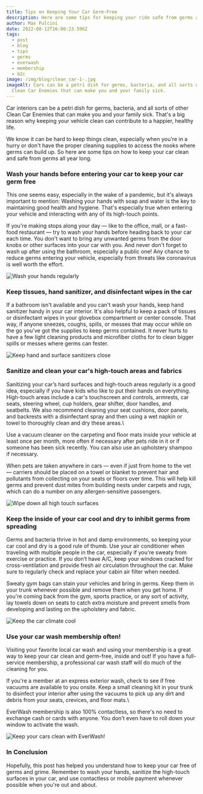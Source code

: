 ```yaml
---
title: Tips on Keeping Your Car Germ-Free
description: Here are some tips for keeping your ride safe from germs all year long.
author: Max Pulcini
date: 2022-08-12T16:00:23.596Z
tags:
  - post
  - blog
  - tips
  - germs
  - everwash
  - membership
  - b2c
image: /img/blog/clean_car-1-.jpg
imageAlt: Cars can be a petri dish for germs, bacteria, and all sorts of other
  Clean Car Enemies that can make you and your family sick.
---
```

Car interiors can be a petri dish for germs, bacteria, and all sorts of other Clean Car Enemies that can make you and your family sick. That's a big reason why keeping your vehicle clean can contribute to a happier, healthy life.

We know it can be hard to keep things clean, especially when you're in a hurry or don't have the proper cleaning supplies to access the nooks where germs can build up. So here are some tips on how to keep your car clean and safe from germs all year long.

### Wash your hands before entering your car to keep your car germ free

This one seems easy, especially in the wake of a pandemic, but it's always important to mention: Washing your hands with soap and water is the key to maintaining good health and hygiene. That's especially true when entering your vehicle and interacting with any of its high-touch points.

If you're making stops along your day — like to the office, mall, or a fast-food restaurant — try to wash your hands before heading back to your car each time. You don't want to bring any unwanted germs from the door knobs or other surfaces into your car with you. And never don't forget to wash up after using the bathroom, especially a public one! Any chance to reduce germs entering your vehicle, especially from threats like coronavirus is well worth the effort.

![Wash your hands regularly](/img/blog/wash_hands.jpg "Wash your hands regularly")

### Keep tissues, hand sanitizer, and disinfectant wipes in the car

If a bathroom isn't available and you can't wash your hands, keep hand sanitizer handy in your car interior. It's also helpful to keep a pack of tissues or disinfectant wipes in your glovebox compartment or center console. That way, if anyone sneezes, coughs, spills, or messes that may occur while on the go you’ve got the supplies to keep germs contained. It never hurts to have a few light cleaning products and microfiber cloths for to clean bigger spills or messes where germs can fester.

![Keep hand and surface sanitizers close](/img/blog/sanitizer.jpg "Keep hand and surface sanitizers close")

### Sanitize and clean your car's high-touch areas and fabrics

Sanitizing your car’s hard surfaces and high-touch areas regularly is a good idea, especially if you have kids who like to put their hands on everything. High-touch areas include a car's touchscreen and controls, armrests, car seats, steering wheel, cup holders, gear shifter, door handles, and seatbelts. We also recommend cleaning your seat cushions, door panels, and backrests with a disinfectant spray and then using a wet napkin or towel to thoroughly clean and dry these areas.\

Use a vacuum cleaner on the carpeting and floor mats inside your vehicle at least once per month, more often if necessary after pets ride in it or if someone has been sick recently. You can also use an upholstery shampoo if necessary.

When pets are taken anywhere in cars — even if just from home to the vet — carriers should be placed on a towel or blanket to prevent hair and pollutants from collecting on your seats or floors over time. This will help kill germs and prevent dust mites from building nests under carpets and rugs, which can do a number on any allergen-sensitive passengers.

![Wipe down all high touch surfaces](/img/blog/4.png "Wipe down all high touch surfaces")

### Keep the inside of your car cool and dry to inhibit germs from spreading

Germs and bacteria thrive in hot and damp environments, so keeping your car cool and dry is a good rule of thumb. Use your air conditioner when traveling with multiple people in the car, especially if you're sweaty from exercise or practice. If you don’t have A/C, keep your windows cracked for cross-ventilation and provide fresh air circulation throughout the car. Make sure to regularly check and replace your cabin air filter when needed.

Sweaty gym bags can stain your vehicles and bring in germs. Keep them in your trunk whenever possible and remove them when you get home. If you're coming back from the gym, sports practice, or any sort of activity, lay towels down on seats to catch extra moisture and prevent smells from developing and lasting on the upholstery and fabric.

![Keep the car climate cool](/img/blog/ac.jpg "Keep the car climate cool")

### Use your car wash membership often!

Visiting your favorite local car wash and using your membership is a great way to keep your car clean and germ-free, inside and out! If you have a full-service membership, a professional car wash staff will do much of the cleaning for you.

If you're a member at an express exterior wash, check to see if free vacuums are available to you onsite. Keep a small cleaning kit in your trunk to disinfect your interior after using the vacuums to pick up any dirt and debris from your seats, crevices, and floor mats.\

EverWash membership is also 100% contactless, so there's no need to exchange cash or cards with anyone. You don't even have to roll down your window to activate the wash.

![Keep your cars clean with EverWash!](/img/blog/6.png "Keep your cars clean with EverWash!")

### In Conclusion

Hopefully, this post has helped you understand how to keep your car free of germs and grime. Remember to wash your hands, sanitize the high-touch surfaces in your car, and use contactless or mobile payment whenever possible when you're out and about.